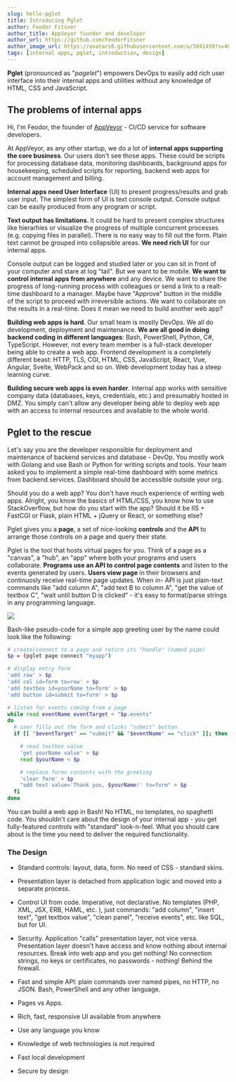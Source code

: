 ```yaml
---
slug: hello-pglet
title: Introducing Pglet
author: Feodor Fitsner
author_title: AppVeyor founder and developer
author_url: https://github.com/FeodorFitsner
author_image_url: https://avatars0.githubusercontent.com/u/5041459?s=400&v=4
tags: [internal apps, pglet, introduction, design]
---
```


<div style={{fontSize: '16pt'}}><b>Pglet</b> (pronounced as "<i>pagelet</i>") empowers DevOps to easily add rich user interface into their internal apps and utilities without any knowledge of HTML, CSS and JavaScript.</div>

## The problems of internal apps

Hi, I'm Feodor, the founder of [AppVeyor](https://www.appveyor.com) - CI/CD service for software developers.

At AppVeyor, as any other startup, we do a lot of **internal apps supporting the core business**. Our users don't see those apps. These could be scripts for processing database data, monitoring dashboards, background apps for housekeeping, scheduled scripts for reporting, backend web apps for account management and billing.

**Internal apps need User Interface** (UI) to present progress/results and grab user input. The simplest form of UI is text console output. Console output can be easily produced from any program or script.

**Text output has limitations**. It could be hard to present complex structures like hierarhies or visualize the progress of multiple concurrent processes (e.g. copying files in parallel). There is no easy way to fill out the form. Plain text cannot be grouped into collapsible areas. **We need rich UI** for our internal apps.

Console output can be logged and studied later or you can sit in front of your computer and stare at log "tail". But we want to be mobile. **We want to control internal apps from anywhere** and any device. We want to share the progress of long-running process with colleagues or send a link to a realt-time dashboard to a manager. Maybe have "Approve" button in the middle of the script to proceed with irreversible actions. We want to collaborate on the results in a real-time. Does it mean we need to build another web app?

**Building web apps is hard**. Our small team is mostly DevOps. We all do development, deployment and maintenance. **We are all good in doing backend coding in different languages**: Bash, PowerShell, Python, C#, TypeScript. However, not every team member is a full-stack developer being able to create a web app. Frontend development is a completely different beast: HTTP, TLS, CGI, HTML, CSS, JavaScript, React, Vue, Angular, Svelte, WebPack and so on. Web development today has a steep learning curve.

**Building secure web apps is even harder**. Internal app works with sensitive company data (databases, keys, credentials, etc.) and presumably hosted in DMZ. You simply can't allow any developer being able to deploy web app with an access to internal resources and available to the whole world.

## Pglet to the rescue

Let's say you are the developer responsible for deployment and maintenance of backend services and database - DevOp. You mostly work with Golang and use Bash or Python for writing scripts and tools. Your team asked you to implement a simple real-time dashboard with some metrics from backend services. Dashboard should be accessible outside your org.

Should you do a web app? You don't have much experience of writing web apps. Alright, you know the basics of HTML/CSS, you know how to use StackOverflow, but how do you start with the app? Should it be IIS + FastCGI or Flask, plain HTML + jQuery or React, or something else?

<p style={{fontSize: '16pt'}}>Pglet gives you a <b>page</b>, a set of nice-looking <b>controls</b> and the <b>API</b> to arrange those controls on a page and query their state.</p>

Pglet is the tool that hosts virtual pages for you. Think of a page as a "canvas", a "hub", an "app" where both your programs and users collaborate. **Programs use an API to control page contents** and listen to the events generated by users. **Users view page** in their browsers and continuosly receive real-time page updates. When in- API is just plain-text commands like "add column A", "add text B to column A", "get the value of textbox C", "wait until button D is clicked" - it's easy to format/parse strings in any programming language.

<div style={{textAlign: 'center'}}><img src="/img/blog/pglet-introduction/pglet-highlevel-design.png" /></div>

Bash-like pseudo-code for a simple app greeting user by the name could look like the following:

```bash
# create/connect to a page and return its "handle" (named pipe)
$p = (pglet page connect "myapp")

# display entry form
'add row' > $p
'add col id=form to=row' > $p
'add textbox id=yourName to=form' > $p
'add button id=submit to=form' > $p

# listen for events coming from a page
while read eventName eventTarget < "$p.events"
do
  # user fills out the form and clicks "submit" button
  if [[ "$eventTarget" == "submit" && "$eventName" == "click" ]]; then

    # read textbox value
    'get yourName value' > $p
    read $yourName < $p

    # replace forms contents with the greeting
    'clear form' > $p
    "add text value='Thank you, $yourName!' to=form" > $p
  fi
done
```

You can build a web app in Bash! No HTML, no templates, no spaghetti code. You shouldn't care about the design of your internal app - you get fully-featured controls with "standard" look-n-feel. What you should care about is the time you need to deliver the required functionality.

### The Design

* Standard controls: layout, data, form. No need of CSS - standard skins.
* Presentation layer is detached from application logic and moved into a separate process.
* Control UI from code. Imperative, not declarative. No templates (PHP, XML, JSX, ERB, HAML, etc. ), just commands: "add column", "insert text", "get textbox value", "clean panel", "receive events", etc. like SQL, but for UI.
* Security. Application "calls" presentation layer, not vice versa. Presentation layer doesn't have access and know nothing about internal resources. Break into web app and you get nothing! No connection strings, no keys or certificates, no passwords - nothing! Behind the firewall.
* Fast and simple API: plain commands over named pipes, no HTTP, no JSON. Bash, PowerShell and any other language.
* Pages vs Apps.



* Rich, fast, responsive UI available from anywhere
* Use any language you know
* Knowledge of web technologies is not required
* Fast local development
* Secure by design


